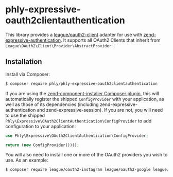 # phly-expressive-oauth2clientauthentication

This library provides a [league/oauth2-client](http://oauth2-client.thephpleague.com)
adapter for use with [zend-expressive-authentication](https://docs.zendframework.com/zend-expressive-authentication).
It supports all OAuth2 Clients that inherit from `League\OAuth2\Client\Provider\AbstractProvider`.

## Installation

Install via Composer:

```bash
$ composer require phly/phly-expressive-oauth2clientauthentication
```

If you are using the [zend-component-installer Composer
plugin](https://docs.zendframework.com/zend-component-installer/),
this will automatically register the shipped `ConfigProvider` with your
application, as well as those of its dependencies (including
zend-expressive-authentication and zend-expressive-session). If you are not, you
will need to use the shipped
`Phly\Expressive\OAuth2ClientAuthentication\ConfigProvider` to add configuration
to your application:

```php
use Phly\Expressive\OAuth2ClientAuthentication\ConfigProvider;

return (new ConfigProvider())();
```

You will also need to install one or more of the OAuth2 providers you wish to
use. As an example:

```bash
$ composer require league/oauth2-instagram league/oauth2-google league/oauth2-facebook
```
